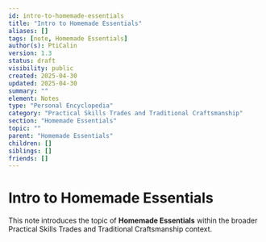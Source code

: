 ```yaml
---
id: intro-to-homemade-essentials
title: "Intro to Homemade Essentials"
aliases: []
tags: [note, Homemade Essentials]
author(s): PtiCalin
version: 1.3
status: draft
visibility: public
created: 2025-04-30
updated: 2025-04-30
summary: ""
element: Notes
type: "Personal Encyclopedia"
category: "Practical Skills Trades and Traditional Craftsmanship"
section: "Homemade Essentials"
topic: ""
parent: "Homemade Essentials"
children: []
siblings: []
friends: []
---
```

# Intro to Homemade Essentials

This note introduces the topic of **Homemade Essentials** within the broader Practical Skills Trades and Traditional Craftsmanship context.
